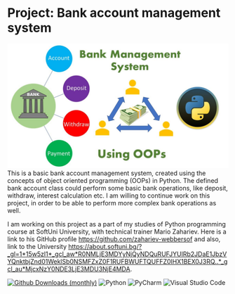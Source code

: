 # Project: Bank account management system
 ![Image Alt text](/image.jpg "Image")
This is a basic bank account management system, created using the concepts of object oriented programming (OOPs) in Python. The defined bank account class could perform some basic bank operations, like deposit, withdraw, interest calculation etc. I am willing to continue work on this project, in order to be able to perform more complex bank operations as well.

I am working on this project as a part of my studies of Python programming course at SoftUni University, with technical trainer Mario Zahariev. Here is a link to his GitHub profile https://github.com/zahariev-webbersof and also, link to the University https://about.softuni.bg/?_gl=1*15w5zl1*_gcl_aw*R0NMLjE3MDYyNjQyNDQuRUFJYUlRb2JDaE1JbzVYQnktbjZnd01WeklSb0NSMFZxZ0F1RUFBWUFTQUFFZ0lHX1BEX0J3RQ..*_gcl_au*MjcxNzY0NDE3LjE3MDU3NjE4MDA.










[![Github Downloads (monthly)](https://img.shields.io/github/downloads/kotlin-graphics/kotlin-unsigned/latest/total.svg)]() ![Python](https://img.shields.io/badge/python-3670A0?style=for-the-badge&logo=python&logoColor=ffdd54) ![PyCharm](https://img.shields.io/badge/pycharm-143?style=for-the-badge&logo=pycharm&logoColor=black&color=black&labelColor=green) ![Visual Studio Code](https://img.shields.io/badge/Visual%20Studio%20Code-0078d7.svg?style=for-the-badge&logo=visual-studio-code&logoColor=white)
